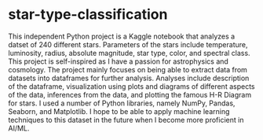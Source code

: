 # star-type-classification

This independent Python project is a Kaggle notebook that analyzes a datset of 240 different stars. Parameters of the stars include temperature, luminosity, radius, absolute magnitude, star type, color, and spectral class. This project is self-inspired as I have a passion for astrophysics and cosmology. The project mainly focuses on being able to extract data from datasets into dataframes  for further analysis. Analyses include description of the dataframe, visualization using plots and diagrams of different aspects of the data, inferences from the data, and plotting the famous H-R Diagram for stars. I used a number of Python libraries, namely NumPy, Pandas, Seaborn, and Matplotlib. I hope to be able to apply machine learning techniques to this dataset in the future when I become more proficient in AI/ML.
